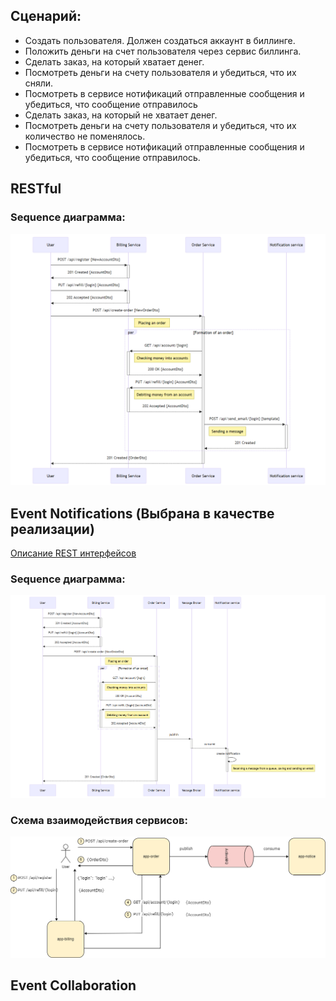 ## Сценарий:

- Создать пользователя. Должен создаться аккаунт в биллинге.
- Положить деньги на счет пользователя через сервис биллинга.
- Сделать заказ, на который хватает денег.
- Посмотреть деньги на счету пользователя и убедиться, что их сняли.
- Посмотреть в сервисе нотификаций отправленные сообщения и убедиться, что сообщение отправилось
- Сделать заказ, на который не хватает денег.
- Посмотреть деньги на счету пользователя и убедиться, что их количество не поменялось.
- Посмотреть в сервисе нотификаций отправленные сообщения и убедиться, что сообщение отправилось.

## RESTful
### Sequence диаграмма:
![restful-mermaid-diagram](README.assets/restful-mermaid-diagram.png)

## Event Notifications (Выбрана в качестве реализации)
[Описание REST интерфейcов](https://petstore.swagger.io/?url=https://raw.githubusercontent.com/PisklovCor/2023-12-otus-msa-Pisklov/main/hw07/README.assets/event-notifications-openapi.yaml)

### Sequence диаграмма:
![event-notifications-mermaid-diagram](README.assets/event-notifications-mermaid-diagram.png)

### Схема взаимодействия сервисов:
![event-notifications-drawio](README.assets/event-notifications-drawio.png)

## Event Collaboration